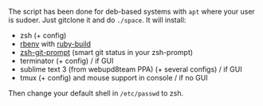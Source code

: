 The script has been done for deb-based systems with `apt` where your user is sudoer.
Just gitclone it and do `./space`. It will install:
- zsh (+ config)
- [rbenv](https://github.com/rbenv/rbenv) with [ruby-build](https://github.com/rbenv/ruby-build)
- [zsh-git-prompt](https://github.com/olivierverdier/zsh-git-prompt) (smart git status in your zsh-prompt)
- terminator (+ config) / if GUI
- sublime text 3 (from webupd8team PPA) (+ several configs) / if GUI
- tmux (+ config) and mouse support in console / if no GUI

Then change your default shell in `/etc/passwd` to zsh.
